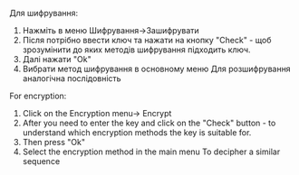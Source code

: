 Для шифрування: 
1. Нажміть в меню Шифрування->Зашифрувати
2. Після потрібно ввести ключ та нажати на кнопку "Check" - щоб зрозумінити до яких методів шифрування підходить ключ.
3. Далі нажати "Ok"
4. Вибрати метод шифрування в основному меню
Для розшифрування аналогічна послідовність

For encryption:
1. Click on the Encryption menu-> Encrypt
2. After you need to enter the key and click on the "Check" button - to understand which encryption methods the key is suitable for.
3. Then press "Ok"
4. Select the encryption method in the main menu
To decipher a similar sequence
